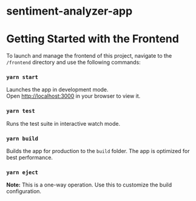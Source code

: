 # sentiment-analyzer-app

# Getting Started with the Frontend

To launch and manage the frontend of this project, navigate to the `/frontend` directory and use the following commands:

### `yarn start`
Launches the app in development mode.  
Open [http://localhost:3000](http://localhost:3000) in your browser to view it.

### `yarn test`
Runs the test suite in interactive watch mode.

### `yarn build`
Builds the app for production to the `build` folder. The app is optimized for best performance.

### `yarn eject`
**Note:** This is a one-way operation. Use this to customize the build configuration.

